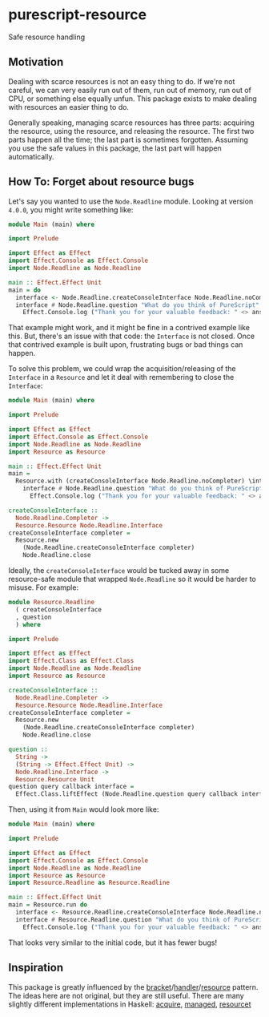 # purescript-resource

Safe resource handling

## Motivation

Dealing with scarce resources is not an easy thing to do.
If we're not careful, we can very easily run out of them, run out of memory, run out of CPU, or something else equally unfun.
This package exists to make dealing with resources an easier thing to do.

Generally speaking, managing scarce resources has three parts: acquiring the resource, using the resource, and releasing the resource.
The first two parts happen all the time; the last part is sometimes forgotten.
Assuming you use the safe values in this package, the last part will happen automatically.

## How To: Forget about resource bugs

Let's say you wanted to use the `Node.Readline` module.
Looking at version `4.0.0`, you might write something like:

```PureScript
module Main (main) where

import Prelude

import Effect as Effect
import Effect.Console as Effect.Console
import Node.Readline as Node.Readline

main :: Effect.Effect Unit
main = do
  interface <- Node.Readline.createConsoleInterface Node.Readline.noCompleter
  interface # Node.Readline.question "What do you think of PureScript" \answer ->
    Effect.Console.log ("Thank you for your valuable feedback: " <> answer)
```

That example might work, and it might be fine in a contrived example like this.
But, there's an issue with that code: the `Interface` is not closed.
Once that contrived example is built upon, frustrating bugs or bad things can happen.

To solve this problem, we could wrap the acquisition/releasing of the `Interface` in a `Resource` and let it deal with remembering to close the `Interface`:

```PureScript
module Main (main) where

import Prelude

import Effect as Effect
import Effect.Console as Effect.Console
import Node.Readline as Node.Readline
import Resource as Resource

main :: Effect.Effect Unit
main = 
  Resource.with (createConsoleInterface Node.Readline.noCompleter) \interface ->
    interface # Node.Readline.question "What do you think of PureScript" \answer ->
      Effect.Console.log ("Thank you for your valuable feedback: " <> answer)

createConsoleInterface :: 
  Node.Readline.Completer ->
  Resource.Resource Node.Readline.Interface
createConsoleInterface completer =
  Resource.new 
    (Node.Readline.createConsoleInterface completer)
    Node.Readline.close
```

Ideally, the `createConsoleInterface` would be tucked away in some resource-safe module that wrapped `Node.Readline` so it would be harder to misuse.
For example:

```PureScript
module Resource.Readline
  ( createConsoleInterface
  , question
  ) where

import Prelude

import Effect as Effect
import Effect.Class as Effect.Class
import Node.Readline as Node.Readline
import Resource as Resource

createConsoleInterface :: 
  Node.Readline.Completer ->
  Resource.Resource Node.Readline.Interface
createConsoleInterface completer =
  Resource.new 
    (Node.Readline.createConsoleInterface completer)
    Node.Readline.close

question ::
  String ->
  (String -> Effect.Effect Unit) ->
  Node.Readline.Interface ->
  Resource.Resource Unit
question query callback interface =
  Effect.Class.liftEffect (Node.Readline.question query callback interface)
```

Then, using it from `Main` would look more like:

```PureScript
module Main (main) where

import Prelude

import Effect as Effect
import Effect.Console as Effect.Console
import Node.Readline as Node.Readline
import Resource as Resource
import Resource.Readline as Resource.Readline

main :: Effect.Effect Unit
main = Resource.run do
  interface <- Resource.Readline.createConsoleInterface Node.Readline.noCompleter
  interface # Resource.Readline.question "What do you think of PureScript" \answer ->
    Effect.Console.log ("Thank you for your valuable feedback: " <> answer)
```

That looks very similar to the initial code, but it has fewer bugs!

## Inspiration

This package is greatly influenced by the [bracket][]/[handler][]/[resource][] pattern.
The ideas here are not original, but they are still useful.
There are many slightly different implementations in Haskell: [acquire][], [managed][], [resourcet][]

[acquire]: https://hackage.haskell.org/package/acquire
[bracket]: https://wiki.haskell.org/Bracket_pattern
[handler]: https://jaspervdj.be/posts/2018-03-08-handle-pattern.html
[managed]: https://hackage.haskell.org/package/managed
[resource]: http://www.haskellforall.com/2013/06/the-resource-applicative.html
[resourcet]: https://hackage.haskell.org/package/resourcet
